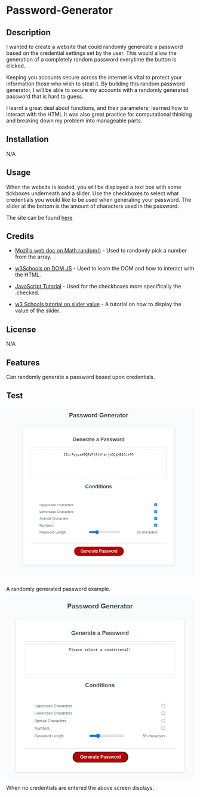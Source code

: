 # Password-Generator

## Description

I wanted to create a website that could randomly genereate a password based on the credential settings set by the user. This would allow the generation of a completely random password everytime the button is clicked. 

Keeping you accounts secure across the internet is vital to protect your information those who wish to steal it. By building this random password generator, I will be able to secure my accounts with a randomly generated password that is hard to guess. 

I learnt a great deal about functions, and their parameters; learned how to interact with the HTML  It was also great practice for computational thinking and breaking down my problem into manageable parts.

## Installation

N/A

## Usage

When the website is loaded, you will be displayed a text box with some tickboxes underneath and a slider. Use the checkboxes to select what credentials you would like to be used when generating your password. The slider at the bottom is the amount of characters used in the password.

The site can be found [here](https://jackstockwell.github.io/password-generator/)

## Credits 

- [Mozilla web doc on Math.random()](https://developer.mozilla.org/en-US/docs/Web/JavaScript/Reference/Global_Objects/Math/random) - Used to randomly pick a number from the array.

- [w3Schools on DOM JS](https://www.w3schools.com/js/js_htmldom_methods.asp) - Used to learn the DOM and how to interact with the HTML.

- [JavaScript Tutorial](https://www.javascripttutorial.net/javascript-dom/javascript-checkbox/) - Used for the checkboxes more specifically the .checked.

- [w3 Schools tutorial on slider value](https://www.w3schools.com/howto/howto_js_rangeslider.asp) - A tutorial on how to display the value of the slider.

## License

N/A

## Features

Can randomly generate a password based upon credentials.

## Test

![Image of a generated password](./assets/screenshots/psw-generated.png)

A randomly generated password example.

![Image of the screen when no credentials are selected](./assets/screenshots/psw-no-credentials.png)

When no credentials are entered the above screen displays.
